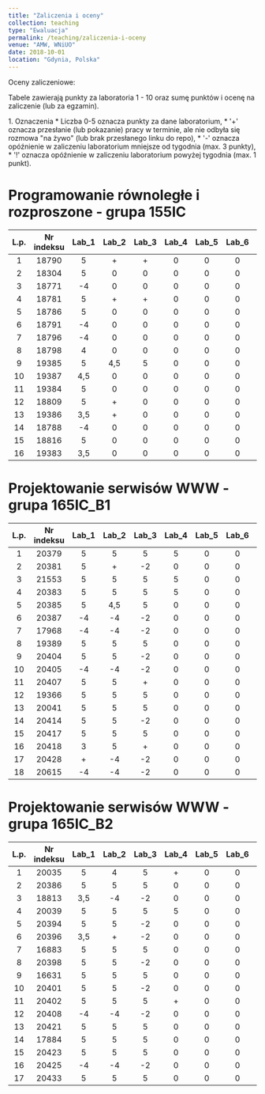 ```yaml
---
title: "Zaliczenia i oceny"
collection: teaching
type: "Ewaluacja"
permalink: /teaching/zaliczenia-i-oceny
venue: "AMW, WNiUO"
date: 2018-10-01
location: "Gdynia, Polska"
---
```

Oceny zaliczeniowe:
<p>Tabele zawierają punkty za laboratoria 1 - 10 oraz sumę punktów i ocenę na zaliczenie (lub za egzamin).</p>
1. Oznaczenia 
  * Liczba 0-5 oznacza punkty za dane laboratorium,
  * '+' oznacza przesłanie (lub pokazanie) pracy w terminie, ale nie odbyła się rozmowa "na żywo" (lub brak przesłanego linku do repo),
  * '-' oznacza opóźnienie w zaliczeniu laboratorium mniejsze od tygodnia (max. 3 punkty),
  * '!' oznacza opóźnienie w zaliczeniu laboratorium powyżej tygodnia (max. 1 punkt).

Programowanie równoległe i rozproszone - grupa 155IC
======

|  L.p. | Nr indeksu      | Lab_1 | Lab_2 |Lab_3  | Lab_4  |Lab_5  | Lab_6  |Lab_7  | Lab_8  | Lab_9  | Lab_10  | LAB_SUMA / OCENA   	| EGZAMIN   |
|:-----:| :-------------: |:-----:|:-----:|:-----:|:-----: |:-----:|:-----: |:-----:|:-----: |:-----: |:-----:  |:-----:        	|:-----:    |
|   1   |     18790       |   5   |   +   |   +   |   0    |   0   |   0    |   0   |   0    |   0    |   0     |       5 /      	|     0     |
|   2   |     18304       |   5   |   0   |   0   |   0    |   0   |   0    |   0   |   0    |   0    |   0     |       5 /     	|     0     |
|   3   |     18771       |  -4   |   0   |   0   |   0    |   0   |   0    |   0   |   0    |   0    |   0     |       -4 /		|     0     |
|   4   |     18781       |   5   |   +   |   +   |   0    |   0   |   0    |   0   |   0    |   0    |   0     |    	5 /	      	|     0     |
|   5   |     18786       |   5   |   0   |   0   |   0    |   0   |   0    |   0   |   0    |   0    |   0     |       5 /      	|     0     |
|   6   |     18791       |  -4   |   0   |   0   |   0    |   0   |   0    |   0   |   0    |   0    |   0     |       -4 /       	|     0     |
|   7   |     18796       |  -4   |   0   |   0   |   0    |   0   |   0    |   0   |   0    |   0    |   0     |       -4 /      	|     0     |
|   8   |     18798       |   4   |   0   |   0   |   0    |   0   |   0    |   0   |   0    |   0    |   0     | 	4 /    		|     0     |
|   9   |     19385       |   5   |  4,5  |   5   |   0    |   0   |   0    |   0   |   0    |   0    |   0     | 	14,5 /      	|     0     |
|  10   |     19387       |  4,5  |   0   |   0   |   0    |   0   |   0    |   0   |   0    |   0    |   0     | 	4,5 /   	|     0     |
|  11   |     19384       |   5   |   0   |   0   |   0    |   0   |   0    |   0   |   0    |   0    |   0     | 	5 /      	|     0     |
|  12   |     18809       |   5   |   +   |   0   |   0    |   0   |   0    |   0   |   0    |   0    |   0     |       5 /      	|     0     |
|  13   |     19386       | 3,5   |   +   |   0   |   0    |   0   |   0    |   0   |   0    |   0    |   0     |      3,5 /      	|     0     |
|  14   |     18788       |  -4   |   0   |   0   |   0    |   0   |   0    |   0   |   0    |   0    |   0     |       -4 /      	|     0     |
|  15   |     18816       |   5   |   0   |   0   |   0    |   0   |   0    |   0   |   0    |   0    |   0     | 	5 /      	|     0     |
|  16   |     19383       | 3,5   |   0   |   0   |   0    |   0   |   0    |   0   |   0    |   0    |   0     |      3,5 /      	|     0     |


Projektowanie serwisów WWW - grupa 165IC_B1
======

|  L.p. | Nr indeksu      | Lab_1 | Lab_2 |Lab_3  | Lab_4  |Lab_5  | Lab_6  |Lab_7  | Lab_8  | Lab_9  | Lab_10  | SUMA          |ZALICZENIE |
|:-----:| :-------------: |:-----:|:-----:|:-----:|:-----: |:-----:|:-----: |:-----:|:-----: |:-----: |:-----:  |:-----:        |:-----:    |
|   1   |     20379       |   5   |   5   |   5   |   5    |   0   |   0    |   0   |   0    |   0    |   0     |       20      |     0     |
|   2   |     20381       |   5   |   +   |   -2  |   0    |   0   |   0    |   0   |   0    |   0    |   0     |        3      |     0     |
|   3   |     21553       |   5   |   5   |   5   |   5    |   0   |   0    |   0   |   0    |   0    |   0     |       20      |     0     |
|   4   |     20383       |   5   |   5   |   5   |   5    |   0   |   0    |   0   |   0    |   0    |   0     |       10      |     0     |
|   5   |     20385       |   5   |  4,5  |   5   |   0    |   0   |   0    |   0   |   0    |   0    |   0     |       14,5    |     0     |
|   6   |     20387       |  -4   |  -4   |  -2   |   0    |   0   |   0    |   0   |   0    |   0    |   0     |      -10      |     0     |
|   7   |     17968       |  -4   |  -4   |  -2   |   0    |   0   |   0    |   0   |   0    |   0    |   0     |      -10      |     0     |
|   8   |     19389       |   5   |   5   |   5   |   0    |   0   |   0    |   0   |   0    |   0    |   0     |       15      |     0     |
|   9   |     20404       |   5   |   5   |  -2   |   0    |   0   |   0    |   0   |   0    |   0    |   0     |        8      |     0     |
|  10   |     20405       |  -4   |  -4   |  -2   |   0    |   0   |   0    |   0   |   0    |   0    |   0     |      -10      |     0     |
|  11   |     20407       |   5   |   5   |   +   |   0    |   0   |   0    |   0   |   0    |   0    |   0     |       10      |     0     |
|  12   |     19366       |   5   |   5   |   5   |   0    |   0   |   0    |   0   |   0    |   0    |   0     |       15      |     0     |
|  13   |     20041       |   5   |   5   |   5   |   0    |   0   |   0    |   0   |   0    |   0    |   0     |       15      |     0     |
|  14   |     20414       |   5   |   5   |  -2   |   0    |   0   |   0    |   0   |   0    |   0    |   0     |        8      |     0     |
|  15   |     20417       |   5   |   5   |   5   |   0    |   0   |   0    |   0   |   0    |   0    |   0     |       15      |     0     |
|  16   |     20418       |   3   |   5   |   +   |   0    |   0   |   0    |   0   |   0    |   0    |   0     |        8      |     0     |
|  17   |     20428       |   +   |  -4   |  -2   |   0    |   0   |   0    |   0   |   0    |   0    |   0     |       -6      |     0     |
|  18   |     20615       |  -4   |  -4   |  -2   |   0    |   0   |   0    |   0   |   0    |   0    |   0     |       -10     |     0     |

Projektowanie serwisów WWW - grupa 165IC_B2
======

|  L.p. | Nr indeksu      | Lab_1 | Lab_2 |Lab_3  | Lab_4  |Lab_5  | Lab_6  |Lab_7  | Lab_8  | Lab_9  | Lab_10  | SUMA          |ZALICZENIE |
|:-----:| :-------------: |:-----:|:-----:|:-----:|:-----: |:-----:|:-----: |:-----:|:-----: |:-----: |:-----:  |:-----:        |:-----:    |
|   1   |     20035       |   5   |   4   |   5   |   +    |   0   |   0    |   0   |   0    |   0    |   0     |      14       |     0     |
|   2   |     20386       |   5   |   5   |   5   |   0    |   0   |   0    |   0   |   0    |   0    |   0     |      15       |     0     |
|   3   |     18813       |  3,5  |  -4   |  -2   |   0    |   0   |   0    |   0   |   0    |   0    |   0     |     -2,5      |     0     |
|   4   |     20039       |   5   |   5   |   5   |   5    |   0   |   0    |   0   |   0    |   0    |   0     |      20       |     0     |
|   5   |     20394       |   5   |   5   |  -2   |   0    |   0   |   0    |   0   |   0    |   0    |   0     |       8       |     0     |
|   6   |     20396       |  3,5  |   +   |  -2   |   0    |   0   |   0    |   0   |   0    |   0    |   0     |      1,5      |     0     |
|   7   |     16883       |   5   |   5   |   5   |   0    |   0   |   0    |   0   |   0    |   0    |   0     |      15       |     0     |
|   8   |     20398       |   5   |   5   |  -2   |   0    |   0   |   0    |   0   |   0    |   0    |   0     |       8       |     0     |
|   9   |     16631       |   5   |   5   |   5   |   0    |   0   |   0    |   0   |   0    |   0    |   0     |      15       |     0     |
|  10   |     20401       |   5   |   5   |  -2   |   0    |   0   |   0    |   0   |   0    |   0    |   0     |       8       |     0     |
|  11   |     20402       |   5   |   5   |   5   |   +    |   0   |   0    |   0   |   0    |   0    |   0     |      15       |     0     |
|  12   |     20408       |  -4   |  -4   |  -2   |   0    |   0   |   0    |   0   |   0    |   0    |   0     |      -10      |     0     |
|  13   |     20421       |   5   |   5   |   5   |   0    |   0   |   0    |   0   |   0    |   0    |   0     |      15       |     0     |
|  14   |     17884       |   5   |   5   |   5   |   0    |   0   |   0    |   0   |   0    |   0    |   0     |      15       |     0     |
|  15   |     20423       |   5   |   5   |   5   |   0    |   0   |   0    |   0   |   0    |   0    |   0     |      15       |     0     |
|  16   |     20425       |  -4   |  -4   |  -2   |   0    |   0   |   0    |   0   |   0    |   0    |   0     |     -10       |     0     |
|  17   |     20433       |   5   |   5   |   5   |   0    |   0   |   0    |   0   |   0    |   0    |   0     |      15       |     0     |


